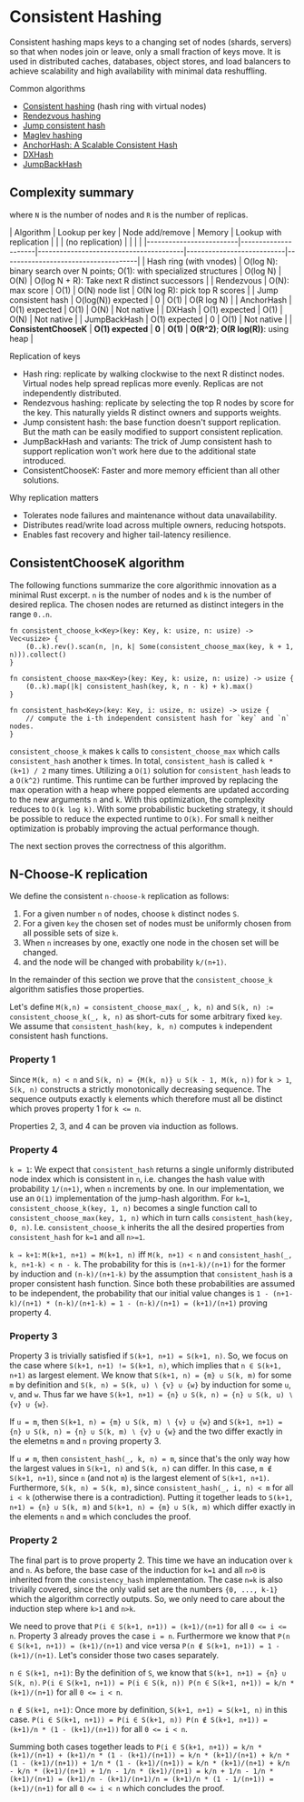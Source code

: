 # Consistent Hashing

Consistent hashing maps keys to a changing set of nodes (shards, servers) so that when nodes join or leave, only a small fraction of keys move. It is used in distributed caches, databases, object stores, and load balancers to achieve scalability and high availability with minimal data reshuffling.

Common algorithms
- [Consistent hashing](https://en.wikipedia.org/wiki/Consistent_hashing) (hash ring with virtual nodes)
- [Rendezvous hashing](https://en.wikipedia.org/wiki/Rendezvous_hashing)
- [Jump consistent hash](https://arxiv.org/pdf/1406.2294)
- [Maglev hashing](https://research.google/pubs/pub44824) 
- [AnchorHash: A Scalable Consistent Hash](https://arxiv.org/abs/1812.09674)
- [DXHash](https://arxiv.org/abs/2107.07930)
- [JumpBackHash](https://arxiv.org/abs/2403.18682)

## Complexity summary

where `N` is the number of nodes and `R` is the number of replicas.

| Algorithm               | Lookup per key      | Node add/remove                        | Memory                    | Lookup with replication             |
|                         | (no replication)    |                                        |                           |                                     |
|-------------------------|---------------------|----------------------------------------|---------------------------|-------------------------------------|
| Hash ring (with vnodes) | O(log N): binary search over N points; O(1): with specialized structures | O(log N) | O(N) | O(log N + R): Take next R distinct successors |
| Rendezvous              | O(N): max score     | O(1)                                   | O(N) node list            | O(N log R): pick top R scores       |
| Jump consistent hash    | O(log(N)) expected  | 0                                      | O(1)                      | O(R log N)                          |
| AnchorHash              | O(1) expected       | O(1)                                   | O(N)                      | Not native                          |
| DXHash                  | O(1) expected       | O(1)                                   | O(N)                      | Not native                          |
| JumpBackHash            | O(1) expected       | 0                                      | O(1)                      | Not native                          |
| **ConsistentChooseK**   | **O(1) expected**   | **0**                                  | **O(1)**                  | **O(R^2)**; **O(R log(R))**: using heap |

Replication of keys
- Hash ring: replicate by walking clockwise to the next R distinct nodes. Virtual nodes help spread replicas more evenly. Replicas are not independently distributed. 
- Rendezvous hashing: replicate by selecting the top R nodes by score for the key. This naturally yields R distinct owners and supports weights.
- Jump consistent hash: the base function doesn't support replication. But the math can be easily modified to support consistent replication.
- JumpBackHash and variants: The trick of Jump consistent hash to support replication won't work here due to the additional state introduced.
- ConsistentChooseK: Faster and more memory efficient than all other solutions.

Why replication matters
- Tolerates node failures and maintenance without data unavailability.
- Distributes read/write load across multiple owners, reducing hotspots.
- Enables fast recovery and higher tail-latency resilience.

## ConsistentChooseK algorithm

The following functions summarize the core algorithmic innovation as a minimal Rust excerpt.
`n` is the number of nodes and `k` is the number of desired replica.
The chosen nodes are returned as distinct integers in the range `0..n`.

```
fn consistent_choose_k<Key>(key: Key, k: usize, n: usize) -> Vec<usize> {
    (0..k).rev().scan(n, |n, k| Some(consistent_choose_max(key, k + 1, n))).collect()
}

fn consistent_choose_max<Key>(key: Key, k: usize, n: usize) -> usize {
    (0..k).map(|k| consistent_hash(key, k, n - k) + k).max()
}

fn consistent_hash<Key>(key: Key, i: usize, n: usize) -> usize {
    // compute the i-th independent consistent hash for `key` and `n` nodes.
}
```

`consistent_choose_k` makes `k` calls to `consistent_choose_max` which calls `consistent_hash` another `k` times.
In total, `consistent_hash` is called `k * (k+1) / 2` many times. Utilizing a `O(1)` solution for `consistent_hash` leads to a `O(k^2)` runtime.
This runtime can be further improved by replacing the max operation with a heap where popped elements are updated according to the new arguments `n` and `k`.
With this optimization, the complexity reduces to `O(k log k)`.
With some probabilistic bucketing strategy, it should be possible to reduce the expected runtime to `O(k)`.
For small `k` neither optimization is probably improving the actual performance though.

The next section proves the correctness of this algorithm.

## N-Choose-K replication

We define the consistent `n-choose-k` replication as follows:

1. For a given number `n` of nodes, choose `k` distinct nodes `S`.
2. For a given `key` the chosen set of nodes must be uniformly chosen from all possible sets of size `k`.
3. When `n` increases by one, exactly one node in the chosen set will be changed.
4. and the node will be changed with probability `k/(n+1)`.

In the remainder of this section we prove that the `consistent_choose_k` algorithm satisfies those properties.

Let's define `M(k,n) = consistent_choose_max(_, k, n)` and `S(k, n) := consistent_choose_k(_, k, n)` as short-cuts for some arbitrary fixed `key`.
We assume that `consistent_hash(key, k, n)` computes `k` independent consistent hash functions.

### Property 1

Since `M(k, n) < n` and `S(k, n) = {M(k, n)} ∪ S(k - 1, M(k, n))` for `k > 1`, `S(k, n)` constructs a strictly monotonically decreasing sequence. The sequence outputs exactly `k` elements which therefore must all be distinct which proves property 1 for `k <= n`.

Properties 2, 3, and 4 can be proven via induction as follows.

### Property 4

`k = 1`: We expect that `consistent_hash` returns a single uniformly distributed node index which is consistent in `n`, i.e. changes the hash value with probability `1/(n+1)`, when `n` increments by one. In our implementation, we use an `O(1)` implementation of the jump-hash algorithm. For `k=1`, `consistent_choose_k(key, 1, n)` becomes a single function call to `consistent_choose_max(key, 1, n)` which in turn calls `consistent_hash(key, 0, n)`. I.e. `consistent_choose_k` inherits the all the desired properties from `consistent_hash` for `k=1` and all `n>=1`.

`k → k+1`: `M(k+1, n+1) = M(k+1, n)` iff `M(k, n+1) < n` and `consistent_hash(_, k, n+1-k) < n - k`. The probability for this is `(n+1-k)/(n+1)` for the former by induction and `(n-k)/(n+1-k)` by the assumption that `consistent_hash` is a proper consistent hash function. Since both these probabilities are assumed to be independent, the probability that our initial value changes is `1 - (n+1-k)/(n+1) * (n-k)/(n+1-k) = 1 - (n-k)/(n+1) = (k+1)/(n+1)` proving property 4.

### Property 3

Property 3 is trivially satisfied if `S(k+1, n+1) = S(k+1, n)`. So, we focus on the case where `S(k+1, n+1) != S(k+1, n)`, which implies that `n ∈ S(k+1, n+1)` as largest element.
We know that `S(k+1, n) = {m} ∪ S(k, m)` for some `m` by definition and `S(k, n) = S(k, u) ∖ {v} ∪ {w}` by induction for some `u`, `v`, and `w`. Thus far we have `S(k+1, n+1) = {n} ∪ S(k, n) = {n} ∪ S(k, u) ∖ {v} ∪ {w}`.

If `u = m`, then `S(k+1, n) = {m} ∪ S(k, m) ∖ {v} ∪ {w}` and `S(k+1, n+1) = {n} ∪ S(k, n) = {n} ∪ S(k, m) ∖ {v} ∪ {w}` and the two differ exactly in the elemetns `m` and `n` proving property 3.

If `u ≠ m`, then `consistent_hash(_, k, n) = m`, since that's the only way how the largest values in `S(k+1, n)` and `S(k, n)` can differ. In this case, `m ∉ S(k+1, n+1)`, since `n` (and not `m`) is the largest element of `S(k+1, n+1)`. Furthermore, `S(k, n) = S(k, m)`, since `consistent_hash(_, i, n) < m` for all `i < k` (otherwise there is a contradiction).
Putting it together leads to `S(k+1, n+1) = {n} ∪ S(k, m)` and `S(k+1, n) = {m} ∪ S(k, m)` which differ exactly in the elements `n` and `m` which concludes the proof.

### Property 2

The final part is to prove property 2. This time we have an inducation over `k` and `n`.
As before, the base case of the induction for `k=1` and all `n>0` is inherited from the `consistency_hash` implementation. The case `n=k` is also trivially covered, since the only valid set are the numbers `{0, ..., k-1}` which the algorithm correctly outputs. So, we only need to care about the induction step where `k>1` and `n>k`.

We need to prove that `P(i ∈ S(k+1, n+1)) = (k+1)/(n+1)` for all `0 <= i <= n`. Property 3 already proves the case `i = n`. Furthermore we know that `P(n ∈ S(k+1, n+1)) = (k+1)/(n+1)` and vice versa  `P(n ∉ S(k+1, n+1)) = 1 - (k+1)/(n+1)`. Let's consider those two cases separately.

`n ∈ S(k+1, n+1)`: By the definition of `S`, we know that `S(k+1, n+1) = {n} ∪ S(k, n)`. `P(i ∈ S(k+1, n+1)) = P(i ∈ S(k, n)) P(n ∈ S(k+1, n+1)) = k/n * (k+1)/(n+1)` for all `0 <= i < n`.

`n ∉ S(k+1, n+1)`: Once more by definition, `S(k+1, n+1) = S(k+1, n)` in this case. `P(i ∈ S(k+1, n+1)) = P(i ∈ S(k+1, n)) P(n ∉ S(k+1, n+1)) = (k+1)/n * (1 - (k+1)/(n+1))` for all `0 <= i < n`.

Summing both cases together leads to `P(i ∈ S(k+1, n+1)) = k/n * (k+1)/(n+1) + (k+1)/n * (1 - (k+1)/(n+1)) = k/n * (k+1)/(n+1) + k/n * (1 - (k+1)/(n+1)) + 1/n * (1 - (k+1)/(n+1)) = k/n * (k+1)/(n+1) + k/n - k/n * (k+1)/(n+1) + 1/n - 1/n * (k+1)/(n+1) = k/n + 1/n - 1/n * (k+1)/(n+1) = (k+1)/n - (k+1)/(n+1)/n = (k+1)/n * (1 - 1/(n+1)) = (k+1)/(n+1)` for all `0 <= i < n` which concludes the proof.
